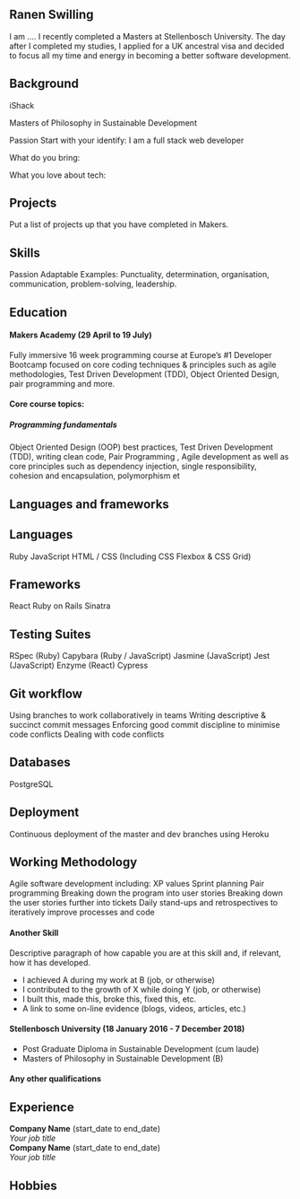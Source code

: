 ## Ranen Swilling

I am .... I recently completed a Masters at Stellenbosch University. The day after I completed my studies, I applied for a UK ancestral visa and decided to focus all my time and energy in becoming a better software development. 

## Background
iShack 

Masters of Philosophy in Sustainable Development

Passion 
Start with your identify: 
I am a full stack web developer

What do you bring: 

What you love about tech: 

## Projects
Put a list of projects up that you have completed in Makers. 

## Skills
Passion
Adaptable
Examples:
Punctuality, determination, organisation, communication, problem-solving, leadership. 

## Education

#### Makers Academy (29 April to 19 July)
Fully immersive 16 week programming course at Europe’s #1 Developer Bootcamp focused on core coding techniques & principles such as agile methodologies, Test Driven Development (TDD), Object Oriented Design, pair programming and more.

#### Core course topics:

##### Programming fundamentals
Object Oriented Design (OOP) best practices, Test Driven Development (TDD), writing clean code, Pair Programming , Agile development as well as core principles such as dependency injection, single responsibility, cohesion and encapsulation, polymorphism et

## Languages and frameworks
## Languages

Ruby
JavaScript
HTML / CSS (Including CSS Flexbox & CSS Grid)

## Frameworks

React
Ruby on Rails
Sinatra

## Testing Suites

RSpec (Ruby)
Capybara (Ruby / JavaScript)
Jasmine (JavaScript)
Jest (JavaScript)
Enzyme (React)
Cypress

## Git workflow

Using branches to work collaboratively in teams
Writing descriptive & succinct commit messages
Enforcing good commit discipline to minimise code conflicts
Dealing with code conflicts

## Databases

PostgreSQL

## Deployment

Continuous deployment of the master and dev branches using Heroku

## Working Methodology

Agile software development including:
XP values
Sprint planning
Pair programming
Breaking down the program into user stories
Breaking down the user stories further into tickets
Daily stand-ups and retrospectives to iteratively improve processes and code

#### Another Skill

Descriptive paragraph of how capable you are at this skill and, if relevant, how it has developed.

- I achieved A during my work at B (job, or otherwise)
- I contributed to the growth of X while doing Y (job, or otherwise)
- I built this, made this, broke this, fixed this, etc.
- A link to some on-line evidence (blogs, videos, articles, etc.)

#### Stellenbosch University (18 January 2016 - 7 December 2018)

- Post Graduate Diploma in Sustainable Development (cum laude)
- Masters of Philosophy in Sustainable Development (B)

#### Any other qualifications

## Experience

**Company Name** (start_date to end_date)    
*Your job title*  
**Company Name** (start_date to end_date)   
*Your job title*  

## Hobbies


